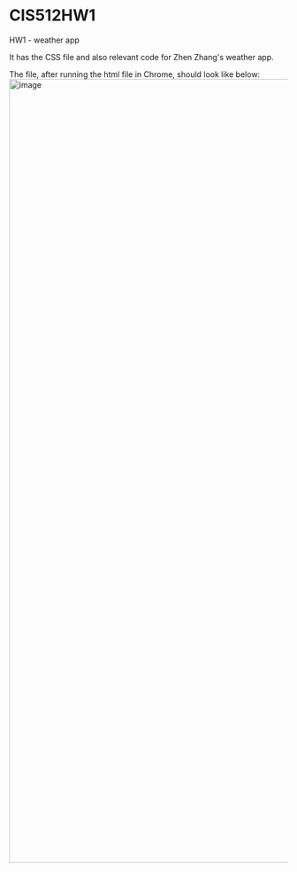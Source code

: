 # CIS512HW1
HW1 - weather app

It has the CSS file and also relevant code for Zhen Zhang's weather app.

The file, after running the html file in Chrome, should look like below:
<img width="1415" alt="image" src="https://github.com/zhenzhang22/CIS512HW1/assets/112452086/8976ac3e-5890-4611-aa03-a4b13978b545">
